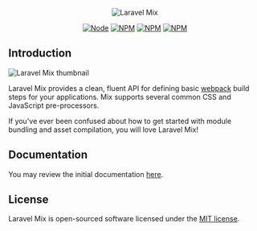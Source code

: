 <p align="center"><img src="https://laravel.com/assets/img/components/logo-mix.svg" alt="Laravel Mix"></p>

<p align="center">
<a href="https://www.npmjs.com/package/laravel-mix"><img src="https://img.shields.io/node/v/laravel-mix.svg" alt="Node"></a>
<a href="https://www.npmjs.com/package/laravel-mix"><img src="https://img.shields.io/npm/v/laravel-mix.svg" alt="NPM"></a>
<a href="https://npmcharts.com/compare/laravel-mix?minimal=true"><img src="https://img.shields.io/npm/dt/laravel-mix.svg" alt="NPM"></a>
<a href="https://www.npmjs.com/package/laravel-mix"><img src="https://img.shields.io/npm/l/laravel-mix.svg" alt="NPM"></a>
</p>

## Introduction

![Laravel Mix thumbnail](https://repository-images.githubusercontent.com/76991633/43a4fe80-025e-11eb-8b88-bf742e4412a7)


Laravel Mix provides a clean, fluent API for defining basic [webpack](http://github.com/webpack/webpack) build steps for your applications. Mix supports several common CSS and JavaScript pre-processors.

If you've ever been confused about how to get started with module bundling and asset compilation, you will love Laravel Mix!

## Documentation

You may review the initial documentation [here](docs/).

## License

Laravel Mix is open-sourced software licensed under the [MIT license](http://opensource.org/licenses/MIT).
